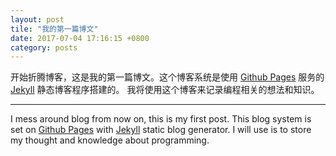 ```yaml
---
layout: post
tile: "我的第一篇博文"
date: 2017-07-04 17:16:15 +0800
category: posts
---
```

开始折腾博客，这是我的第一篇博文。这个博客系统是使用 [Github Pages][] 服务的 [Jekyll][] 静态博客程序搭建的。
我将使用这个博客来记录编程相关的想法和知识。

---

I mess around blog from now on, this is my first post. This blog system is set on [Github Pages][] with [Jekyll][] static blog generator.
I will use is to store my thought and knowledge about programming.

[Github Pages]: https://pages.github.com/
[Jekyll]: https://jekyllrb.com/
